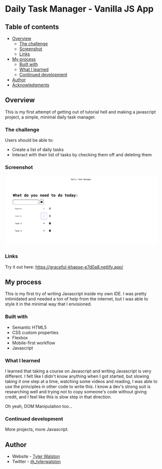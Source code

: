 # Daily Task Manager - Vanilla JS App

## Table of contents

- [Overview](#overview)
  - [The challenge](#the-challenge)
  - [Screenshot](#screenshot)
  - [Links](#links)
- [My process](#my-process)
  - [Built with](#built-with)
  - [What I learned](#what-i-learned)
  - [Continued development](#continued-development)
- [Author](#author)
- [Acknowledgments](#acknowledgments)


## Overview

This is my first attempt of getting out of tutorial hell and making a javascript project, a simple, minimal daily task manager.

### The challenge

Users should be able to:

- Create a list of daily tasks
- Interact with their list of tasks by checking them off and deleting them

### Screenshot

![](./resources/images/Daily%20Task%20Manager%20List%20Screenshot.png)

### Links

Try it out here: https://graceful-khapse-e7d0a8.netlify.app/

## My process

This is my first try of writing Javascript inside my own IDE. I was pretty intimidated and needed a ton of help from the internet, but I was able to style it in the minimal way that I envisioned. 

### Built with

- Semantic HTML5 
- CSS custom properties
- Flexbox
- Mobile-first workflow
- Javascript

### What I learned

I learned that taking a course on Javascript and writing Javascript is very different. I felt like I didn't know anything when I got started, but slowing taking it one step at a time, watching some videos and reading, I was able to use the principles in other code to write this. I know a dev's strong suit is researching well and trying not to copy someone's code without giving credit, and I feel like this is slow step in that direction.

Oh yeah, DOM Manipulation too...    

### Continued development

More projects, more Javascript.  

## Author

- Website - [Tyler Walston](https://github.com/tylerwalston)
- Twitter - [@_tylerwalston](https://www.twitter.com/_tylerwalston)
